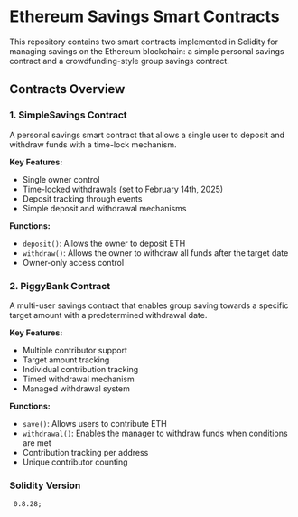 # Ethereum Savings Smart Contracts

This repository contains two smart contracts implemented in Solidity for managing savings on the Ethereum blockchain: a simple personal savings contract and a crowdfunding-style group savings contract.

## Contracts Overview

### 1. SimpleSavings Contract
A personal savings smart contract that allows a single user to deposit and withdraw funds with a time-lock mechanism.

**Key Features:**
* Single owner control
* Time-locked withdrawals (set to February 14th, 2025)
* Deposit tracking through events
* Simple deposit and withdrawal mechanisms

**Functions:**
* `deposit()`: Allows the owner to deposit ETH
* `withdraw()`: Allows the owner to withdraw all funds after the target date
* Owner-only access control

### 2. PiggyBank Contract
A multi-user savings contract that enables group saving towards a specific target amount with a predetermined withdrawal date.

**Key Features:**
* Multiple contributor support
* Target amount tracking
* Individual contribution tracking
* Timed withdrawal mechanism
* Managed withdrawal system

**Functions:**
* `save()`: Allows users to contribute ETH
* `withdrawal()`: Enables the manager to withdraw funds when conditions are met
* Contribution tracking per address
* Unique contributor counting



### Solidity Version
```solidity
 0.8.28;

